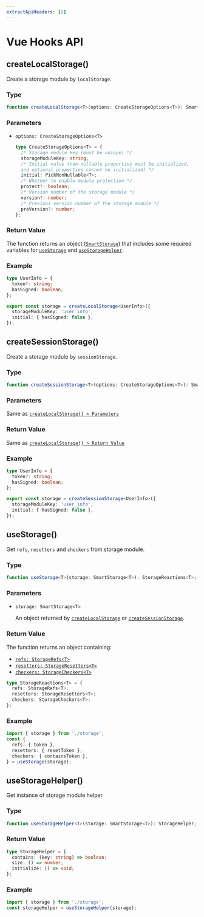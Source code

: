 ```yaml
---
extractApiHeaders: [2]
---
```


# Vue Hooks API

## createLocalStorage()

Create a storage module by `localStorage`.

### Type

```ts
function createLocalStorage<T>(options: CreateStorageOptions<T>): SmartStorage<T>;
```

### Parameters

- `options: CreateStorageOptions<T>`

  ```ts
  type CreateStorageOptions<T> = {
    /* Storage module key (must be unique) */
    storageModuleKey: string;
    /* Initial value (non-nullable properties must be initialized, 
    and optional properties cannot be initialized) */
    initial: PickNonNullable<T>;
    /* Whether to enable module protection */
    protect?: boolean;
    /* Version number of the storage module */
    version?: number;
    /* Previous version number of the storage module */
    preVersion?: number;
  };
  ```

### Return Value

The function returns an object ([`SmartStorage`](type-definition/react-hooks.html#smartstorage)) that includes some required variables for [`useStorage`](#usestorage) and [`useStorageHelper`](#usestoragehelper).

### Example

```ts
type UserInfo = {
  token?: string;
  hasSigned: boolean;
};

export const storage = createLocalStorage<UserInfo>({
  storageModuleKey: 'user_info',
  initial: { hasSigned: false },
});
```

## createSessionStorage()

Create a storage module by `sessionStorage`.

### Type

```ts
function createSessionStorage<T>(options: CreateStorageOptions<T>): SmartStorage<T>;
```

### Parameters

Same as [`createLocalStorage() > Parameters`](#parameters)

### Return Value

Same as [`createLocalStorage() > Return Value`](#return-value)

### Example

```ts
type UserInfo = {
  token?: string;
  hasSigned: boolean;
};

export const storage = createSessionStorage<UserInfo>({
  storageModuleKey: 'user_info',
  initial: { hasSigned: false },
});
```

## useStorage()

Get `refs`, `resetters` and `checkers` from storage module.

### Type

```ts
function useStorage<T>(storage: SmartStorage<T>): StorageReactions<T>;
```

### Parameters

- `storage: SmartStorage<T>`

  An object returned by [`createLocalStorage`](#createlocalstorage) or [`createSessionStorage`](#createsessionstorage).

### Return Value

The function returns an object containing:

- [`refs: StorageRefs<T>`](type-definition/vue-hooks.html#storagerefs)
- [`resetters: StorageResetters<T>`](type-definition/vue-hooks.html#storageresetters)
- [`checkers: StorageCheckers<T>`](type-definition/vue-hooks.html#storagecheckers)

```ts
type StorageReactions<T> = {
  refs: StorageRefs<T>;
  resetters: StorageResetters<T>;
  checkers: StorageCheckers<T>;
};
```

### Example

```ts
import { storage } from './storage';
const {
  refs: { token },
  resetters: { resetToken },
  checkers: { containsToken },
} = useStorage(storage);
```

## useStorageHelper()

Get instance of storage module helper.

### Type

```ts
function useStorageHelper<T>(storage: SmartStorage<T>): StorageHelper;
```

### Return Value

```ts
type StorageHelper = {
  contains: (key: string) => boolean;
  size: () => number;
  initialize: () => void;
};
```

### Example

```ts
import { storage } from './storage';
const storageHelper = useStorageHelper(storage);
```
